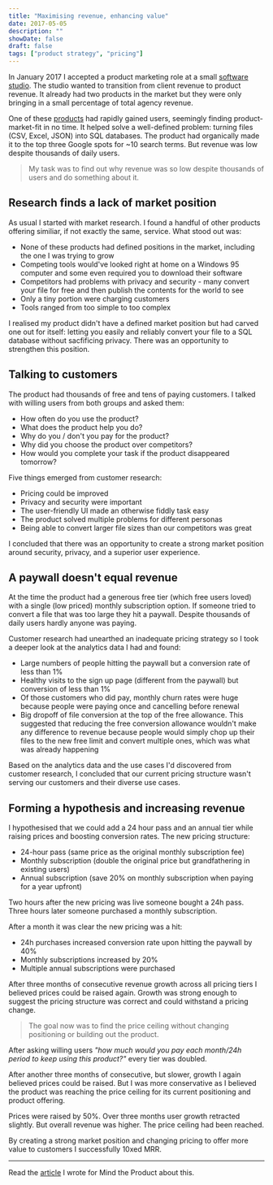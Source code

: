 ```yaml
---
title: "Maximising revenue, enhancing value"
date: 2017-05-05
description: ""
showDate: false
draft: false
tags: ["product strategy", "pricing"]
---
```


In January 2017 I accepted a product marketing role at a small [software studio](https://weared4.com). The studio wanted to transition from client revenue to product revenue. It already had two products in the market but they were only bringing in a small percentage of total agency revenue.

One of these [products](https://sqlizer.io) had rapidly gained users, seemingly finding product-market-fit in no time. It helped solve a well-defined problem: turning files (CSV, Excel, JSON) into SQL databases. The product had organically made it to the top three Google spots for ~10 search terms. But revenue was low despite thousands of daily users.

> My task was to find out why revenue was so low despite thousands of users and do something about it.

## Research finds a lack of market position

As usual I started with market research. I found a handful of other products offering similiar, if not exactly the same, service. What stood out was:

* None of these products had defined positions in the market, including the one I was trying to grow
* Competing tools would've looked right at home on a Windows 95 computer and some even required you to download their software
* Competitors had problems with privacy and security - many convert your file for free and then publish the contents for the world to see
* Only a tiny portion were charging customers
* Tools ranged from too simple to too complex

I realised my product didn't have a defined market position but had carved one out for itself: letting you easily and reliably convert your file to a SQL database without sacfificing privacy. There was an opportunity to strengthen this position.

## Talking to customers

The product had thousands of free and tens of paying customers. I talked with willing users from both groups and asked them:

* How often do you use the product?
* What does the product help you do?
* Why do you / don't you pay for the product?
* Why did you choose the product over competitors?
* How would you complete your task if the product disappeared tomorrow?

Five things emerged from customer research:

* Pricing could be improved
* Privacy and security were important
* The user-friendly UI made an otherwise fiddly task easy
* The product solved multiple problems for different personas
* Being able to convert larger file sizes than our competitors was great

I concluded that there was an opportunity to create a strong market position around security, privacy, and a superior user experience.

## A paywall doesn't equal revenue

At the time the product had a generous free tier (which free users loved) with a single (low priced) monthly subscription option. If someone tried to convert a file that was too large they hit a paywall. Despite thousands of daily users hardly anyone was paying.

Customer research had unearthed an inadequate pricing strategy so I took a deeper look at the analytics data I had and found:

* Large numbers of people hitting the paywall but a conversion rate of less than 1%
* Healthy visits to the sign up page (different from the paywall) but conversion of less than 1%
* Of those customers who did pay, monthly churn rates were huge because people were paying once and cancelling before renewal
* Big dropoff of file conversion at the top of the free allowance. This suggested that reducing the free conversion allowance wouldn't make any difference to revenue because people would simply chop up their files to the new free limit and convert multiple ones, which was what was already happening

Based on the analytics data and the use cases I'd discovered from customer research, I concluded that our current pricing structure wasn't serving our customers and their diverse use cases.

## Forming a hypothesis and increasing revenue

I hypothesised that we could add a 24 hour pass and an annual tier while raising prices and boosting conversion rates. The new pricing structure:

- 24-hour pass (same price as the original monthly subscription fee)
- Monthly subscription (double the original price but grandfathering in existing users)
- Annual subscription (save 20% on monthly subscription when paying for a year upfront)

Two hours after the new pricing was live someone bought a 24h pass. Three hours later someone purchased a monthly subscription.

After a month it was clear the new pricing was a hit:

* 24h purchases increased conversion rate upon hitting the paywall by 40%
* Monthly subscriptions increased by 20%
* Multiple annual subscriptions were purchased

After three months of consecutive revenue growth across all pricing tiers I believed prices could be raised again. Growth was strong enough to suggest the pricing structure was correct and could withstand a pricing change.

> The goal now was to find the price ceiling without changing positioning or building out the product. 

After asking willing users _"how much would you pay each month/24h period to keep using this product?"_ every tier was doubled.

After another three months of consecutive, but slower, growth I again believed prices could be raised. But I was more conservative as I believed the product was reaching the price ceiling for its current positioning and product offering.

Prices were raised by 50%. Over three months user growth retracted slightly. But overall revenue was higher. The price ceiling had been reached.

By creating a strong market position and changing pricing to offer more value to customers I successfully 10xed MRR.

---

Read the [article](https://www.mindtheproduct.com/2017/07/using-analytics-raise-prices-win-new-customers/) I wrote for Mind the Product about this.